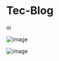 # Tec-Blog
oi


![image](https://user-images.githubusercontent.com/78764825/147386837-ca17b5fe-8b56-40f0-8486-f69616ee4224.png)


![image](https://user-images.githubusercontent.com/78764825/147386888-a5d5b957-951e-4c76-b046-a09f1a2b33be.png)
